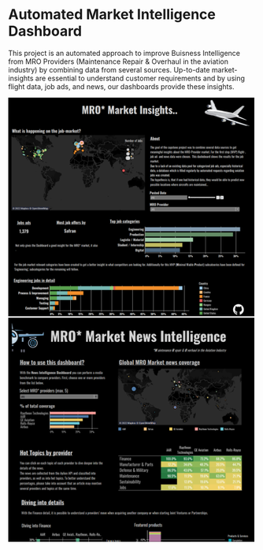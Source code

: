 # Automated Market Intelligence Dashboard

This project is an automated approach to improve Buisness Intelligence from MRO Providers (Maintenance Repair & Overhaul in the aviation industry) by combining data from several sources. Up-to-date market-insights are essential to understand customer requirements  and by using flight data, job ads, and news, our dashboards provide these insights.

<img src="Dashboard_Jobs_rst.png" width="500" />   <img src="Dashboard_News_rst_2.png" width="500" />


